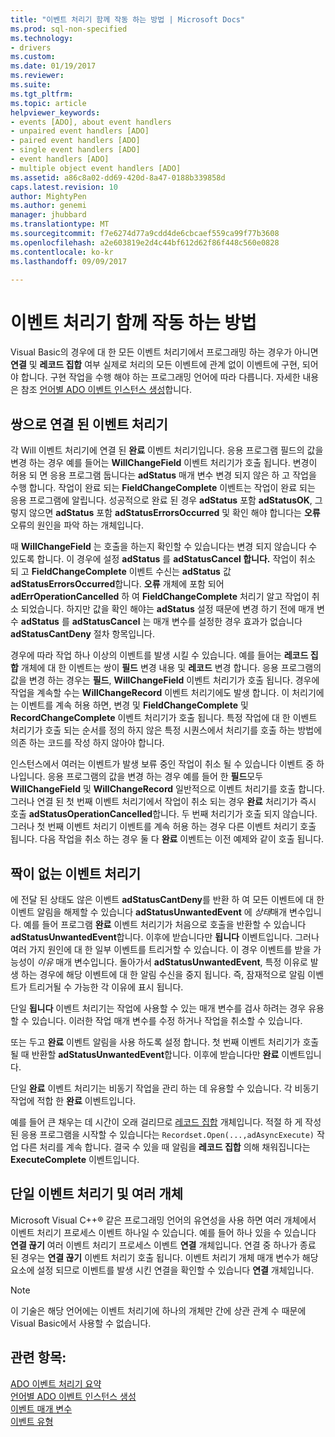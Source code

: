 ```yaml
---
title: "이벤트 처리기 함께 작동 하는 방법 | Microsoft Docs"
ms.prod: sql-non-specified
ms.technology:
- drivers
ms.custom: 
ms.date: 01/19/2017
ms.reviewer: 
ms.suite: 
ms.tgt_pltfrm: 
ms.topic: article
helpviewer_keywords:
- events [ADO], about event handlers
- unpaired event handlers [ADO]
- paired event handlers [ADO]
- single event handlers [ADO]
- event handlers [ADO]
- multiple object event handlers [ADO]
ms.assetid: a86c8a02-dd69-420d-8a47-0188b339858d
caps.latest.revision: 10
author: MightyPen
ms.author: genemi
manager: jhubbard
ms.translationtype: MT
ms.sourcegitcommit: f7e6274d77a9cdd4de6cbcaef559ca99f77b3608
ms.openlocfilehash: a2e603819e2d4c44bf612d62f86f448c560e0828
ms.contentlocale: ko-kr
ms.lasthandoff: 09/09/2017

---
```

# <a name="how-event-handlers-work-together"></a>이벤트 처리기 함께 작동 하는 방법
Visual Basic의 경우에 대 한 모든 이벤트 처리기에서 프로그래밍 하는 경우가 아니면 **연결** 및 **레코드 집합** 여부 실제로 처리의 모든 이벤트에 관계 없이 이벤트에 구현, 되어야 합니다. 구현 작업을 수행 해야 하는 프로그래밍 언어에 따라 다릅니다. 자세한 내용은 참조 [언어별 ADO 이벤트 인스턴스 생성](../../../ado/guide/data/ado-event-instantiation-by-language.md)합니다.  
  
## <a name="paired-event-handlers"></a>쌍으로 연결 된 이벤트 처리기  
 각 Will 이벤트 처리기에 연결 된 **완료** 이벤트 처리기입니다. 응용 프로그램 필드의 값을 변경 하는 경우 예를 들어는 **WillChangeField** 이벤트 처리기가 호출 됩니다. 변경이 허용 되 면 응용 프로그램 둡니다는 **adStatus** 매개 변수 변경 되지 않은 하 고 작업을 수행 합니다. 작업이 완료 되는 **FieldChangeComplete** 이벤트는 작업이 완료 되는 응용 프로그램에 알립니다. 성공적으로 완료 된 경우 **adStatus** 포함 **adStatusOK**, 그렇지 않으면 **adStatus** 포함 **adStatusErrorsOccurred** 및 확인 해야 합니다는 **오류** 오류의 원인을 파악 하는 개체입니다.  
  
 때 **WillChangeField** 는 호출을 하는지 확인할 수 있습니다는 변경 되지 않습니다 수 있도록 합니다. 이 경우에 설정 **adStatus** 를 **adStatusCancel 합니다.** 작업이 취소 되 고 **FieldChangeComplete** 이벤트 수신는 **adStatus** 값 **adStatusErrorsOccurred**합니다. **오류** 개체에 포함 되어 **adErrOperationCancelled** 하 여 **FieldChangeComplete** 처리기 알고 작업이 취소 되었습니다. 하지만 값을 확인 해야는 **adStatus** 설정 때문에 변경 하기 전에 매개 변수 **adStatus** 를 **adStatusCancel** 는 매개 변수를 설정한 경우 효과가 없습니다 **adStatusCantDeny** 절차 항목입니다.  
  
 경우에 따라 작업 하나 이상의 이벤트를 발생 시킬 수 있습니다. 예를 들어는 **레코드 집합** 개체에 대 한 이벤트는 쌍이 **필드** 변경 내용 및 **레코드** 변경 합니다. 응용 프로그램의 값을 변경 하는 경우는 **필드**, **WillChangeField** 이벤트 처리기가 호출 됩니다. 경우에 작업을 계속할 수는 **WillChangeRecord** 이벤트 처리기에도 발생 합니다. 이 처리기에는 이벤트를 계속 허용 하면, 변경 및 **FieldChangeComplete** 및 **RecordChangeComplete** 이벤트 처리기가 호출 됩니다. 특정 작업에 대 한 이벤트 처리기가 호출 되는 순서를 정의 하지 않은 특정 시퀀스에서 처리기를 호출 하는 방법에 의존 하는 코드를 작성 하지 않아야 합니다.  
  
 인스턴스에서 여러는 이벤트가 발생 보류 중인 작업이 취소 될 수 있습니다 이벤트 중 하나입니다. 응용 프로그램의 값을 변경 하는 경우 예를 들어 한 **필드**모두 **WillChangeField** 및 **WillChangeRecord** 일반적으로 이벤트 처리기를 호출 합니다. 그러나 연결 된 첫 번째 이벤트 처리기에서 작업이 취소 되는 경우 **완료** 처리기가 즉시 호출 **adStatusOperationCancelled**합니다. 두 번째 처리기가 호출 되지 않습니다. 그러나 첫 번째 이벤트 처리기 이벤트를 계속 허용 하는 경우 다른 이벤트 처리기 호출 됩니다. 다음 작업을 취소 하는 경우 둘 다 **완료** 이벤트는 이전 예제와 같이 호출 됩니다.  
  
## <a name="unpaired-event-handlers"></a>짝이 없는 이벤트 처리기  
 에 전달 된 상태도 않은 이벤트 **adStatusCantDeny**를 반환 하 여 모든 이벤트에 대 한 이벤트 알림을 해제할 수 있습니다 **adStatusUnwantedEvent** 에 *상태*매개 변수입니다. 예를 들어 프로그램 **완료** 이벤트 처리기가 처음으로 호출을 반환할 수 있습니다 **adStatusUnwantedEvent**합니다. 이후에 받습니다만 **됩니다** 이벤트입니다. 그러나 여러 가지 원인에 대 한 일부 이벤트를 트리거할 수 있습니다. 이 경우 이벤트를 받을 가능성이 *이유* 매개 변수입니다. 돌아가서 **adStatusUnwantedEvent**, 특정 이유로 발생 하는 경우에 해당 이벤트에 대 한 알림 수신을 중지 됩니다. 즉, 잠재적으로 알림 이벤트가 트리거될 수 가능한 각 이유에 표시 됩니다.  
  
 단일 **됩니다** 이벤트 처리기는 작업에 사용할 수 있는 매개 변수를 검사 하려는 경우 유용할 수 있습니다. 이러한 작업 매개 변수를 수정 하거나 작업을 취소할 수 있습니다.  
  
 또는 두고 **완료** 이벤트 알림을 사용 하도록 설정 합니다. 첫 번째 이벤트 처리기가 호출 될 때 반환할 **adStatusUnwantedEvent**합니다. 이후에 받습니다만 **완료** 이벤트입니다.  
  
 단일 **완료** 이벤트 처리기는 비동기 작업을 관리 하는 데 유용할 수 있습니다. 각 비동기 작업에 적합 한 **완료** 이벤트입니다.  
  
 예를 들어 큰 채우는 데 시간이 오래 걸리므로 [레코드 집합](../../../ado/reference/ado-api/recordset-object-ado.md) 개체입니다. 적절 하 게 작성 된 응용 프로그램을 시작할 수 있습니다는 `Recordset.Open(...,adAsyncExecute)` 작업 다른 처리를 계속 합니다. 결국 수 있을 때 알림을 **레코드 집합** 의해 채워집니다는 **ExecuteComplete** 이벤트입니다.  
  
## <a name="single-event-handlers-and-multiple-objects"></a>단일 이벤트 처리기 및 여러 개체  
 Microsoft Visual C++® 같은 프로그래밍 언어의 유연성을 사용 하면 여러 개체에서 이벤트 처리기 프로세스 이벤트 하나일 수 있습니다. 예를 들어 하나 있을 수 있습니다 **연결 끊기** 여러 이벤트 처리기 프로세스 이벤트 **연결** 개체입니다. 연결 중 하나가 종료 된 경우는 **연결 끊기** 이벤트 처리기 호출 됩니다. 이벤트 처리기 개체 매개 변수가 해당 요소에 설정 되므로 이벤트를 발생 시킨 연결을 확인할 수 있습니다 **연결** 개체입니다.  
  
> [!NOTE]
>  이 기술은 해당 언어에는 이벤트 처리기에 하나의 개체만 간에 상관 관계 수 때문에 Visual Basic에서 사용할 수 없습니다.  
  
## <a name="see-also"></a>관련 항목:  
 [ADO 이벤트 처리기 요약](../../../ado/guide/data/ado-event-handler-summary.md)   
 [언어별 ADO 이벤트 인스턴스 생성](../../../ado/guide/data/ado-event-instantiation-by-language.md)   
 [이벤트 매개 변수](../../../ado/guide/data/event-parameters.md)   
 [이벤트 유형](../../../ado/guide/data/types-of-events.md)
